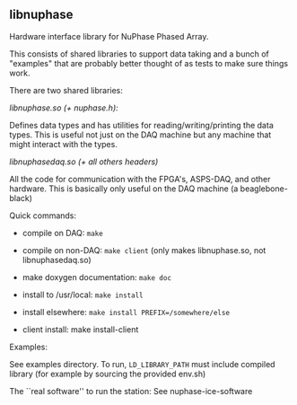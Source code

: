 libnuphase
----------

Hardware interface library for NuPhase Phased Array. 

This consists of shared libraries to support data taking and a bunch of
"examples" that are probably better thought of as tests to make sure things
work.


There are two shared libraries: 

  _libnuphase.so (+ nuphase.h):_

  Defines data types and has utilities for reading/writing/printing the data types. This is 
  useful not just on the DAQ machine but any machine that might interact with the types. 

  _libnuphasedaq.so (+ all others headers)_ 

  All the code for communication with the FPGA's, ASPS-DAQ, and other hardware. This is basically 
  only useful on the DAQ machine (a beaglebone-black) 


Quick commands: 

  - compile on DAQ: `make`

  - compile on non-DAQ: `make client` (only makes libnuphase.so, not libnuphasedaq.so) 

  - make doxygen documentation: `make doc`

  - install to /usr/local: `make install`

  - install elsewhere: `make install PREFIX=/somewhere/else`

  - client install: make install-client

Examples: 

  See examples directory. To run, `LD_LIBRARY_PATH` must include compiled library (for example by sourcing the provided env.sh) 

The ``real software'' to run the station: 
  See nuphase-ice-software 



